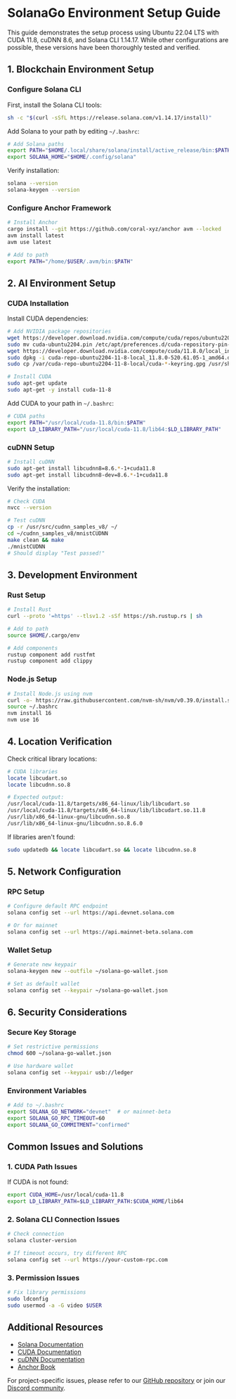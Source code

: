# SolanaGo Environment Setup Guide

This guide demonstrates the setup process using Ubuntu 22.04 LTS with CUDA 11.8, cuDNN 8.6, and Solana CLI 1.14.17. While other configurations are possible, these versions have been thoroughly tested and verified.

## 1. Blockchain Environment Setup

### Configure Solana CLI

First, install the Solana CLI tools:
```bash
sh -c "$(curl -sSfL https://release.solana.com/v1.14.17/install)"
```

Add Solana to your path by editing `~/.bashrc`:
```bash
# Add Solana paths
export PATH="$HOME/.local/share/solana/install/active_release/bin:$PATH"
export SOLANA_HOME="$HOME/.config/solana"
```

Verify installation:
```bash
solana --version
solana-keygen --version
```

### Configure Anchor Framework
```bash
# Install Anchor
cargo install --git https://github.com/coral-xyz/anchor avm --locked
avm install latest
avm use latest

# Add to path
export PATH="/home/$USER/.avm/bin:$PATH"
```

## 2. AI Environment Setup

### CUDA Installation

Install CUDA dependencies:
```bash
# Add NVIDIA package repositories
wget https://developer.download.nvidia.com/compute/cuda/repos/ubuntu2204/x86_64/cuda-ubuntu2204.pin
sudo mv cuda-ubuntu2204.pin /etc/apt/preferences.d/cuda-repository-pin-600
wget https://developer.download.nvidia.com/compute/cuda/11.8.0/local_installers/cuda-repo-ubuntu2204-11-8-local_11.8.0-520.61.05-1_amd64.deb
sudo dpkg -i cuda-repo-ubuntu2204-11-8-local_11.8.0-520.61.05-1_amd64.deb
sudo cp /var/cuda-repo-ubuntu2204-11-8-local/cuda-*-keyring.gpg /usr/share/keyrings/

# Install CUDA
sudo apt-get update
sudo apt-get -y install cuda-11-8
```

Add CUDA to your path in `~/.bashrc`:
```bash
# CUDA paths
export PATH="/usr/local/cuda-11.8/bin:$PATH"
export LD_LIBRARY_PATH="/usr/local/cuda-11.8/lib64:$LD_LIBRARY_PATH"
```

### cuDNN Setup
```bash
# Install cuDNN
sudo apt-get install libcudnn8=8.6.*-1+cuda11.8
sudo apt-get install libcudnn8-dev=8.6.*-1+cuda11.8
```

Verify the installation:
```bash
# Check CUDA
nvcc --version

# Test cuDNN
cp -r /usr/src/cudnn_samples_v8/ ~/
cd ~/cudnn_samples_v8/mnistCUDNN
make clean && make
./mnistCUDNN
# Should display "Test passed!"
```

## 3. Development Environment

### Rust Setup
```bash
# Install Rust
curl --proto '=https' --tlsv1.2 -sSf https://sh.rustup.rs | sh

# Add to path
source $HOME/.cargo/env

# Add components
rustup component add rustfmt
rustup component add clippy
```

### Node.js Setup
```bash
# Install Node.js using nvm
curl -o- https://raw.githubusercontent.com/nvm-sh/nvm/v0.39.0/install.sh | bash
source ~/.bashrc
nvm install 16
nvm use 16
```

## 4. Location Verification

Check critical library locations:
```bash
# CUDA libraries
locate libcudart.so
locate libcudnn.so.8

# Expected output:
/usr/local/cuda-11.8/targets/x86_64-linux/lib/libcudart.so
/usr/local/cuda-11.8/targets/x86_64-linux/lib/libcudart.so.11.8
/usr/lib/x86_64-linux-gnu/libcudnn.so.8
/usr/lib/x86_64-linux-gnu/libcudnn.so.8.6.0
```

If libraries aren't found:
```bash
sudo updatedb && locate libcudart.so && locate libcudnn.so.8
```

## 5. Network Configuration

### RPC Setup
```bash
# Configure default RPC endpoint
solana config set --url https://api.devnet.solana.com

# Or for mainnet
solana config set --url https://api.mainnet-beta.solana.com
```

### Wallet Setup
```bash
# Generate new keypair
solana-keygen new --outfile ~/solana-go-wallet.json

# Set as default wallet
solana config set --keypair ~/solana-go-wallet.json
```

## 6. Security Considerations

### Secure Key Storage
```bash
# Set restrictive permissions
chmod 600 ~/solana-go-wallet.json

# Use hardware wallet
solana config set --keypair usb://ledger
```

### Environment Variables
```bash
# Add to ~/.bashrc
export SOLANA_GO_NETWORK="devnet"  # or mainnet-beta
export SOLANA_GO_RPC_TIMEOUT=60
export SOLANA_GO_COMMITMENT="confirmed"
```

## Common Issues and Solutions

### 1. CUDA Path Issues
If CUDA is not found:
```bash
export CUDA_HOME=/usr/local/cuda-11.8
export LD_LIBRARY_PATH=$LD_LIBRARY_PATH:$CUDA_HOME/lib64
```

### 2. Solana CLI Connection Issues
```bash
# Check connection
solana cluster-version

# If timeout occurs, try different RPC
solana config set --url https://your-custom-rpc.com
```

### 3. Permission Issues
```bash
# Fix library permissions
sudo ldconfig
sudo usermod -a -G video $USER
```

## Additional Resources

- [Solana Documentation](https://docs.solana.com)
- [CUDA Documentation](https://docs.nvidia.com/cuda)
- [cuDNN Documentation](https://docs.nvidia.com/deeplearning/cudnn)
- [Anchor Book](https://book.anchor-lang.com)

For project-specific issues, please refer to our [GitHub repository](https://github.com/your-org/solana-go) or join our [Discord community](https://discord.gg/your-server).
